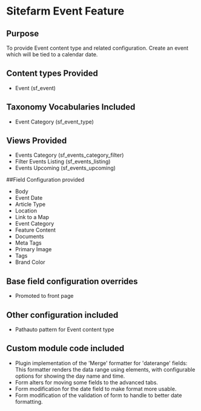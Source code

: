 # Sitefarm Event Feature

## Purpose
To provide Event content type and related configuration. Create an event which will be tied to a calendar date. 

## Content types Provided
* Event (sf_event)

## Taxonomy Vocabularies Included
* Event Category (sf_event_type)

## Views Provided
* Events Category (sf_events_category_filter)
* Filter Events Listing (sf_events_listing)
* Events Upcoming (sf_events_upcoming)

##Field Configuration provided
* Body
* Event Date
* Article Type 
* Location
* Link to a Map
* Event Category
* Feature Content
* Documents
* Meta Tags
* Primary Image
* Tags
* Brand Color

## Base field configuration overrides
* Promoted to front page

## Other configuration included
* Pathauto pattern for Event content type

## Custom module code included
* Plugin implementation of the 'Merge' formatter for 'daterange' fields: This formatter renders the data range using <time> elements, with configurable options for showing the day name and time.
* Form alters for moving some fields to the advanced tabs. 
* Form modification for the date field to make format more usable. 
* Form modification of the validation of form to handle to better date formatting. 

